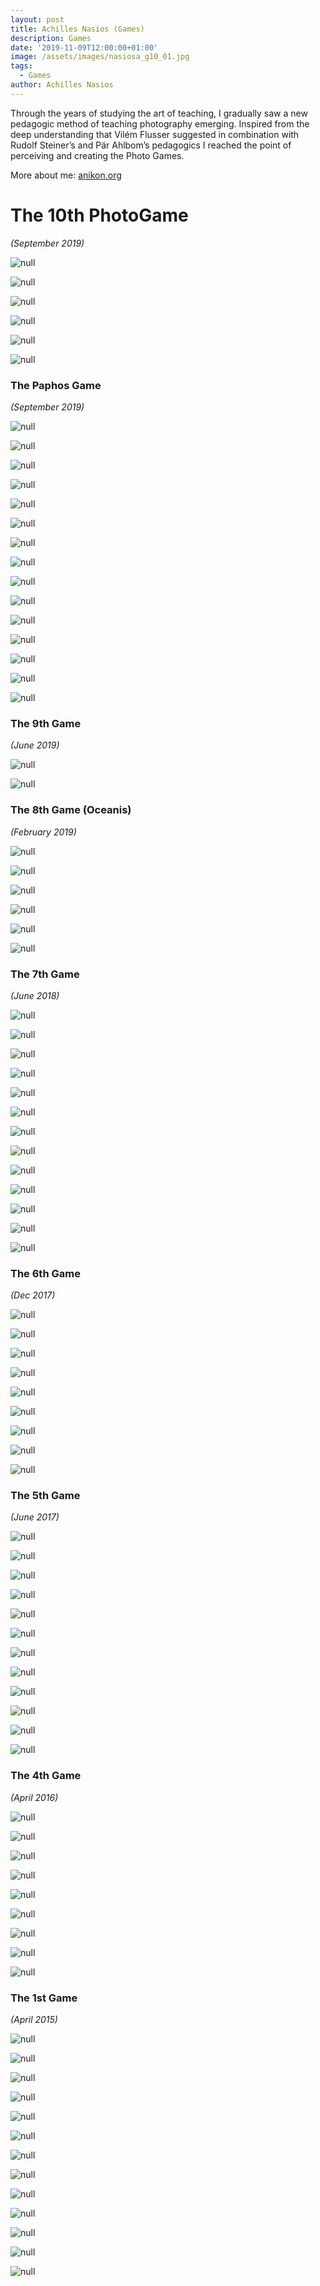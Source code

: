 ```yaml
---
layout: post
title: Achilles Nasios (Games)
description: Games
date: '2019-11-09T12:00:00+01:00'
image: /assets/images/nasiosa_g10_01.jpg
tags:
  - Games
author: Achilles Nasios
---
```

Through the years of studying the art of teaching, I gradually saw a new pedagogic method of teaching photography emerging. Inspired from the deep understanding that Vilém Flusser suggested in combination with Rudolf Steiner’s and Pär Ahlbom’s pedagogics I reached the point of perceiving and creating the Photo Games.

More about me: <a href="https://anikon.org/" target="_blank">anikon.org</a>

# The 10th PhotoGame

_(September 2019)_

![null](/assets/images/nasiosa_g10_01.jpg)

![null](/assets/images/nasiosa_g10_02.jpg)

![null](/assets/images/nasiosa_g10_03.jpg)

![null](/assets/images/nasiosa_g10_04.jpg)

![null](/assets/images/nasiosa_g10_05.jpg)

![null](/assets/images/nasiosa_g10_06.jpg)

### The Paphos Game

_(September 2019)_

![null](/assets/images/nasiosa_pg_02.jpg)

![null](/assets/images/nasiosa_pg_03.jpg)

![null](/assets/images/nasiosa_pg_04.jpg)

![null](/assets/images/nasiosa_pg_05.jpg)

![null](/assets/images/nasiosa_pg_06.jpg)

![null](/assets/images/nasiosa_pg_07.jpg)

![null](/assets/images/nasiosa_pg_08.jpg)

![null](/assets/images/nasiosa_pg_09.jpg)

![null](/assets/images/nasiosa_pg_10.jpg)

![null](/assets/images/nasiosa_pg_11.jpg)

![null](/assets/images/nasiosa_pg_12.jpg)

![null](/assets/images/nasiosa_pg_13.jpg)

![null](/assets/images/nasiosa_pg_14.jpg)

![null](/assets/images/nasiosa_pg_15.jpg)

![null](/assets/images/nasiosa_pg_01.jpg)

### The 9th Game

_(June 2019)_

![null](/assets/images/nasiosa_g9_pres.jpg#full)

![null](/assets/images/nasios_g8_pres.jpg#full)

### The 8th Game (Oceanis)

_(February 2019)_

![null](/assets/images/nasiosa_g8_01.jpg)

![null](/assets/images/nasiosa_g8_02.jpg)

![null](/assets/images/nasiosa_g8_03.jpg)

![null](/assets/images/nasiosa_g8_04.jpg)

![null](/assets/images/nasiosa_g8_05.jpg)

![null](/assets/images/nasiosa_g07_pres.jpg#full)

### The 7th Game

_(June 2018)_

![null](/assets/images/nasiosa_g7_01.jpg)

![null](/assets/images/nasiosa_g7_02.jpg)

![null](/assets/images/nasiosa_g7_03.jpg)

![null](/assets/images/nasiosa_g7_04.jpg)

![null](/assets/images/nasiosa_g7_05.jpg)

![null](/assets/images/nasiosa_g7_06.jpg)

![null](/assets/images/nasiosa_g7_07.jpg)

![null](/assets/images/nasiosa_g7_08.jpg)

![null](/assets/images/nasiosa_g7_09.jpg)

![null](/assets/images/nasiosa_g7_10.jpg)

![null](/assets/images/nasiosa_g7_11.jpg)

![null](/assets/images/nasiosa_g7_12.jpg)

![null](/assets/images/nasios06-presentation.jpg#full)

### The 6th Game

_(Dec 2017)_

![null](/assets/images/nasios06.1.jpg)

![null](/assets/images/nasios06.2.jpg)

![null](/assets/images/nasios06.3.jpg)

![null](/assets/images/nasios06.4.jpg)

![null](/assets/images/nasios06.5.jpg)

![null](/assets/images/nasios06.7.jpg)

![null](/assets/images/nasios06.8.jpg)

![null](/assets/images/nasios06.9.jpg)

![null](/assets/images/nasios-g06parousiasi.jpg#full)

### The 5th Game

_(June 2017)_

![null](/assets/images/nasios05.1.jpg)

![null](/assets/images/nasios05.10.jpg)

![null](/assets/images/nasios05.11.jpg)

![null](/assets/images/nasios05.2.jpg)

![null](/assets/images/nasios05.3.jpg)

![null](/assets/images/nasios05.4.jpg)

![null](/assets/images/nasios05.5.jpg)

![null](/assets/images/nasios05.6.jpg)

![null](/assets/images/nasios05.7.jpg)

![null](/assets/images/nasios05.8.jpg)

![null](/assets/images/nasios05.9.jpg)

![null](/assets/images/nasios04.-presentationweb.jpg#full)

### The 4th Game

_(April 2016)_

![null](/assets/images/nasios04.1.jpg)

![null](/assets/images/nasios04.2.jpg)

![null](/assets/images/nasios04.3.jpg)

![null](/assets/images/nasios04.4.jpg)

![null](/assets/images/nasios04.5.jpg)

![null](/assets/images/nasios04.6.jpg)

![null](/assets/images/nasios04.7.jpg)

![null](/assets/images/nasios04.8.jpg)

![null](/assets/images/nasios01.-presentationweb.jpg#full)

### The 1st Game

_(April 2015)_

![null](/assets/images/nasios01.1.jpg)

![null](/assets/images/nasios01.2.jpg)

![null](/assets/images/nasios01.3.jpg)

![null](/assets/images/nasios01.4.jpg)

![null](/assets/images/nasios01.5.jpg)

![null](/assets/images/nasios01.6.jpg)

![null](/assets/images/nasios01.7.jpg)

![null](/assets/images/nasios01.8.jpg)

![null](/assets/images/nasios01.9.jpg)

![null](/assets/images/nasios01.10.jpg)

![null](/assets/images/nasios01.11.jpg)

![null](/assets/images/nasios01.12.jpg)

![null](/assets/images/nasios01.13.jpg)
